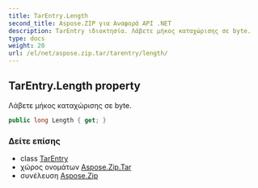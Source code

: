 ```yaml
---
title: TarEntry.Length
second_title: Aspose.ZIP για Αναφορά API .NET
description: TarEntry ιδιοκτησία. Λάβετε μήκος καταχώρισης σε byte.
type: docs
weight: 20
url: /el/net/aspose.zip.tar/tarentry/length/
---
```

## TarEntry.Length property

Λάβετε μήκος καταχώρισης σε byte.

```csharp
public long Length { get; }
```

### Δείτε επίσης

* class [TarEntry](../)
* χώρος ονομάτων [Aspose.Zip.Tar](../../tarentry/)
* συνέλευση [Aspose.Zip](../../../)


